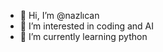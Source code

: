 - 👋 Hi, I’m @nazlıcan 
- 👀 I’m interested in coding and AI
- 🌱 I’m currently learning python 


<!---
nazikei/nazikei is a ✨ special ✨ repository because its `README.md` (this file) appears on your GitHub profile.
You can click the Preview link to take a look at your changes.
--->
